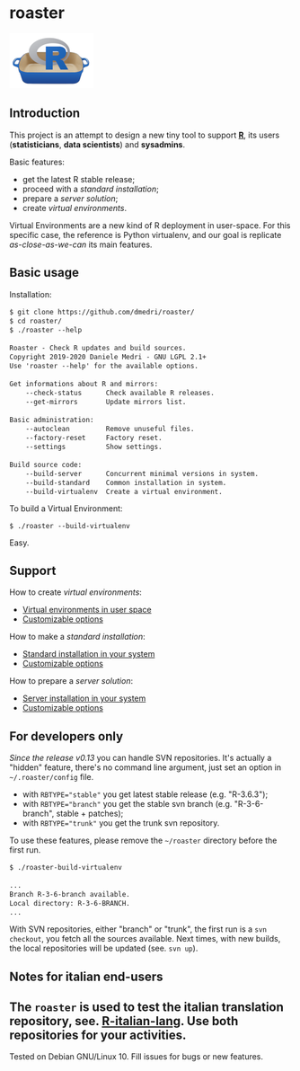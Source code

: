 # roaster

![](images/roaster-logo.png)

## Introduction

This project is an attempt to design a new tiny tool to support 
[**R**](http://www.r-project.org), its users (**statisticians**, **data
scientists**) and **sysadmins**.

Basic features:

* get the latest R stable release;
* proceed with a _standard installation_;
* prepare a _server solution_;
* create _virtual environments_.

Virtual Environments are a new kind of R deployment in user-space. For
this specific case, the reference is Python virtualenv, and our goal is
replicate _as-close-as-we-can_ its main features.

## Basic usage

Installation:

```
$ git clone https://github.com/dmedri/roaster/
$ cd roaster/
$ ./roaster --help

Roaster - Check R updates and build sources.
Copyright 2019-2020 Daniele Medri - GNU LGPL 2.1+
Use 'roaster --help' for the available options.

Get informations about R and mirrors:
	--check-status   	Check available R releases.
	--get-mirrors    	Update mirrors list.

Basic administration:
	--autoclean      	Remove unuseful files.
	--factory-reset  	Factory reset.
	--settings       	Show settings.

Build source code:
	--build-server    	Concurrent minimal versions in system.
	--build-standard  	Common installation in system.
	--build-virtualenv	Create a virtual environment.
```
To build a Virtual Environment:

```
$ ./roaster --build-virtualenv
```
Easy.

## Support

How to create *virtual environments*:

* [Virtual environments in user space](docs/build-virtualenv.md)
* [Customizable options](docs/build-virtualenv-options.md)

How to make a *standard installation*:

* [Standard installation in your system](docs/build-standard.md)
* [Customizable options](docs/build-standard-options.md)

How to prepare a *server solution*:

* [Server installation in your system](docs/build-server.md)
* [Customizable options](docs/build-server-options.md)

## For developers only

*Since the release v0.13* you can handle SVN repositories. It's actually a "hidden" feature,
 there's no command line argument, just set an option in `~/.roaster/config` file.
 
 * with `RBTYPE="stable"` you get latest stable release (e.g. "R-3.6.3");
 * with `RBTYPE="branch"` you get the stable svn branch (e.g. "R-3-6-branch", stable + patches);
 * with `RBTYPE="trunk"` you get the trunk svn repository.

To use these features, please remove the `~/roaster` directory before the first run.

```
$ ./roaster-build-virtualenv

...
Branch R-3-6-branch available.
Local directory: R-3-6-BRANCH.
...
```
With SVN repositories, either "branch" or "trunk", the first run is a `svn checkout`, you 
fetch all the sources available. Next times, with new builds, the local repositories will 
be updated (see. `svn up`).

## Notes for italian end-users

The `roaster` is used to test the italian translation repository, 
see. [R-italian-lang](https://github.com/dmedri/R-italian-lang). Use 
both repositories for your activities.
---
Tested on Debian GNU/Linux 10. Fill issues for bugs or new features.
